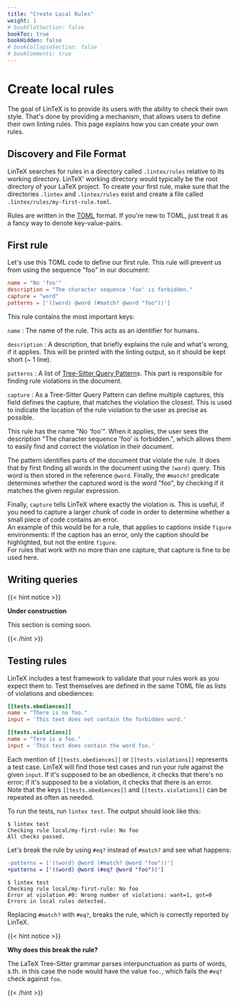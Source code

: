 ```yaml
---
title: "Create Local Rules"
weight: 1
# bookFlatSection: false
bookToc: true
bookHidden: false
# bookCollapseSection: false
# bookComments: true
---
```


# Create local rules

The goal of LinTeX is to provide its users with the ability to check their own style.
That's done by providing a mechanism, that allows users to define their own linting
rules. This page explains how you can create your own rules.

## Discovery and File Format

LinTeX searches for rules in a directory called `.lintex/rules` relative to its working
directory. LinTeX' working directory would typically be the root directory of your LaTeX
project. To create your first rule, make sure that the directories `.lintex` and
`.lintex/rules` exist and create a file called `.lintex/rules/my-first-rule.toml`.

Rules are written in the [TOML](https://toml.io/en/) format. If you're new to TOML, just
treat it as a fancy way to denote key-value-pairs.

## First rule

Let's use this TOML code to define our first rule. This rule will prevent us from using
the sequence "foo" in our document:

```toml
name = "No 'foo'"
description = "The character sequence 'foo' is forbidden."
capture = "word"
patterns = ['((word) @word (#match? @word "foo"))']
```

This rule contains the most important keys:

`name`
: The name of the rule. This acts as an identifier for humans.

`description`
: A description, that briefly explains the rule and what's wrong, if it applies. This
  will be printed with the linting output, so it should be kept short (~ 1 line).

`patterns`
: A list of [Tree-Sitter Query
  Pattern](https://tree-sitter.github.io/tree-sitter/using-parsers#pattern-matching-with-queries)s.
  This part is responsible for finding rule violations in the document.

`capture`
: As a Tree-Sitter Query Pattern can define multiple captures, this field defines the
  capture, that matches the violation the closest. This is used to indicate the location
  of the rule violation to the user as precise as possible.

This rule has the name "No 'foo'". When it applies, the user sees the description "The
character sequence 'foo' is forbidden.", which allows them to easily find and correct
the violation in their document.

The pattern identifies parts of the document that violate the rule. It does that by
first finding all words in the document using the `(word)` query. This word is then
stored in the reference `@word`. Finally, the `#match?` predicate determines whether the
captured word is the word "foo", by checking if it matches the given regular expression.

Finally, `capture` tells LinTeX where exactly the violation is. This is useful, if you
need to capture a larger chunk of code in order to determine whether a small piece of
code contains an error.  
An example of this would be for a rule, that applies to captions
inside `figure` environments: If the caption has an error, only the caption should be
highlighted, but not the entire `figure`.  
For rules that work with no more than one capture, that capture is fine to be used here.

## Writing queries

{{< hint notice >}}

**Under construction**

This section is coming soon.

{{< /hint >}}

## Testing rules

LinTeX includes a test framework to validate that your rules work as you expect them to.
Test themselves are defined in the same TOML file as lists of violations and obediences:

```toml
[[tests.obediences]]
name = "There is no foo."
input = 'This text does not contain the forbidden word.'

[[tests.violations]]
name = "Tere is a foo."
input = 'This text does contain the word foo.'
```

Each mention of `[[tests.obediences]]` or `[[tests.violations]]` represents a test case.
LinTeX will find those test cases and run your rule against the given `input`. If it's
supposed to be an obedience, it checks that there's no error; if it's supposed to be a
violation, it checks that there is an error.  
Note that the keys `[[tests.obediences]]` and `[[tests.violations]]` can be repeated as
often as needed.

To run the tests, run `lintex test`. The output should look like this:

```shell-session
$ lintex test
Checking rule local/my-first-rule: No foo
All checks passed.
```

Let's break the rule by using `#eq?` instead of `#match?` and see what happens:

```diff
-patterns = ['((word) @word (#match? @word "foo"))']
+patterns = ['((word) @word (#eq? @word "foo"))']
```

```shell-session
$ lintex test
Checking rule local/my-first-rule: No foo
Error at violation #0: Wrong number of violations: want=1, got=0
Errors in local rules detected.
```

Replacing `#match?` with `#eq?`, breaks the rule, which is correctly reported by LinTeX.

{{< hint notice >}}

**Why does this break the rule?**

The LaTeX Tree-Sitter grammar parses interpunctuation as parts of words, s.th. in this
case the node would have the value `foo.`, which fails the `#eq?` check against `foo`.

{{< /hint >}}
